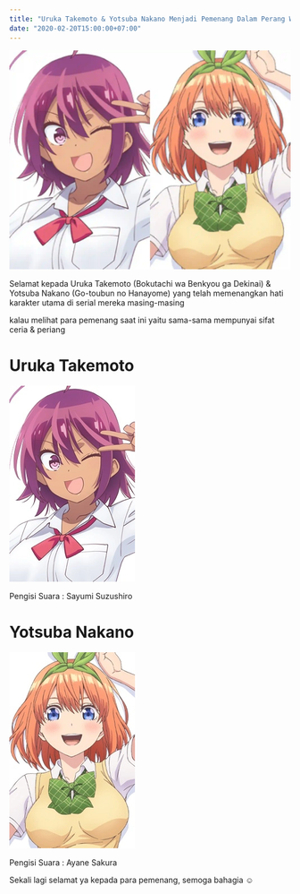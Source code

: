 ```yaml
---
title: "Uruka Takemoto & Yotsuba Nakano Menjadi Pemenang Dalam Perang Waifu 2020"
date: "2020-02-20T15:00:00+07:00"
---
```


![](./winner.webp)

Selamat kepada Uruka Takemoto (Bokutachi wa Benkyou ga Dekinai) & Yotsuba Nakano (Go-toubun no Hanayome) yang telah memenangkan hati karakter utama di serial mereka masing-masing

kalau melihat para pemenang saat ini yaitu sama-sama mempunyai sifat ceria & periang

# Uruka Takemoto

![](./uruka-takemoto.webp)

Pengisi Suara : Sayumi Suzushiro

# Yotsuba Nakano

![](./yotsuba-nakano.webp)

Pengisi Suara : Ayane Sakura

Sekali lagi selamat ya kepada para pemenang, semoga bahagia ☺️
